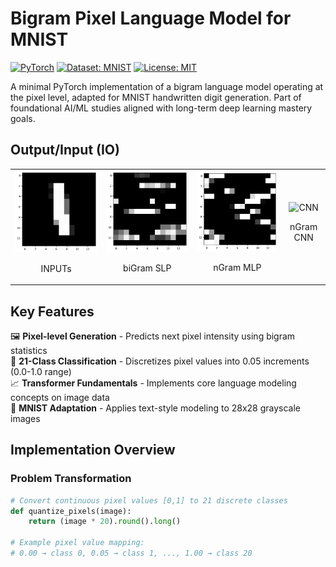 # Bigram Pixel Language Model for MNIST

[![PyTorch](https://img.shields.io/badge/PyTorch-%23EE4C2C.svg?logo=PyTorch&logoColor=white)](https://pytorch.org/)
[![Dataset: MNIST](https://img.shields.io/badge/Dataset-MNIST-blue.svg)](http://yann.lecun.com/exdb/mnist/)
[![License: MIT](https://img.shields.io/badge/License-MIT-yellow.svg)](https://opensource.org/licenses/MIT)

A minimal PyTorch implementation of a bigram language model operating at the pixel level, adapted for MNIST handwritten digit generation. Part of foundational AI/ML studies aligned with long-term deep learning mastery goals.

## Output/Input (IO)

<table>
  <tr>
    <td>
      <div align="center">
        <img src="./input.png" alt="OUTPUT" width="300"/>
        <p>INPUTs</p>
      </div>
    </td>
    <td>
      <div align="center">
        <img src="./img/bigramslp.png" alt="SLP" width="300"/>
        <p>biGram SLP</p>
      </div>
    </td>
    <td>
      <div align="center">
        <img src="./img/ngrammlp.png" alt="MLP" width="300"/>
        <p>nGram MLP</p>
      </div>
    </td>
        <td>
      <div align="center">
        <img src="./img/output.png" alt="CNN" width="300"/>
        <p>nGram CNN</p>
      </div>
    </td>
  </tr>
</table>



## Key Features

🖼️ **Pixel-level Generation** - Predicts next pixel intensity using bigram statistics  
🔢 **21-Class Classification** - Discretizes pixel values into 0.05 increments (0.0-1.0 range)  
📈 **Transformer Fundamentals** - Implements core language modeling concepts on image data  
🧮 **MNIST Adaptation** - Applies text-style modeling to 28x28 grayscale images  

## Implementation Overview

### Problem Transformation
```python
# Convert continuous pixel values [0,1] to 21 discrete classes
def quantize_pixels(image):
    return (image * 20).round().long()

# Example pixel value mapping:
# 0.00 → class 0, 0.05 → class 1, ..., 1.00 → class 20